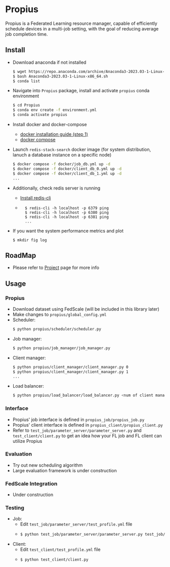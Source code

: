 # Propius
Propius is a Federated Learning resource manager, capable of efficiently schedule devices in a multi-job setting, with the goal of reducing average job completion time.
## Install
- Download anaconda if not installed
    ```bash
    $ wget https://repo.anaconda.com/archive/Anaconda3-2023.03-1-Linux-x86_64.sh
    $ bash Anaconda3-2023.03-1-Linux-x86_64.sh
    $ conda list
    ```
- Navigate into `Propius` package, install and activate `propius` conda environment
    ```bash
    $ cd Propius
    $ conda env create -f environment.yml
    $ conda activate propius
    ```
- Install docker and docker-compose
    - [docker installation guide (step 1)](https://www.digitalocean.com/community/tutorials/how-to-install-and-use-docker-on-ubuntu-16-04)
    - [docker compose](https://docs.docker.com/compose/install/linux/#install-the-plugin-manually)
- Launch `redis-stack-search` docker image (for system distribution, lanuch a database instance on a specific node)
    ```bash
    $ docker compose -f docker/job_db.yml up -d
    $ docker compose -f docker/client_db_0.yml up -d
    $ docker compose -f docker/client_db_1.yml up -d
    ...
    ```
    
- Additionally, check redis server is running
    - [Install redis-cli](https://stackoverflow.com/questions/21795340/linux-install-redis-cli-only)
    - ```
        $ redis-cli -h localhost -p 6379 ping
        $ redis-cli -h localhost -p 6380 ping
        $ redis-cli -h localhost -p 6381 ping
        ...
        ```
- If you want the system performance metrics and plot
    ```
    $ mkdir fig log
    ```

## RoadMap
- Please refer to [Project](https://github.com/users/EricDinging/projects/1) page for more info
## Usage
### Propius
- Download dataset using FedScale (will be included in this library later)
- Make changes to `propius/global_config.yml`
- Scheduler:
    ```bash
    $ python propius/scheduler/scheduler.py
    ```
- Job manager:
    ```bash
    $ python propius/job_manager/job_manager.py
    ```
- Client manager:
    ```bash
    $ python propius/client_manager/client_manager.py 0
    $ python propius/client_manager/client_manager.py 1
    ...
    ```
- Load balancer:
    ```bash
    $ python propius/load_balancer/load_balancer.py <num of client manager>
    ```
### Interface
- Propius' job interface is defined in `propius_job/propius_job.py`
- Propius' client interface is defined in `propius_client/propius_client.py`
- Refer to `test_job/parameter_server/parameter_server.py` and `test_client/client.py` to get an idea how your FL job and FL client can utilize Propius
### Evaluation
- Try out new scheduling algorithm
- Large evaluation framework is under construction
### FedScale Integration
- Under construction
### Testing
- Job:
    - Edit `test_job/parameter_server/test_profile.yml` file
    -   ```bash
        $ python test_job/parameter_server/parameter_server.py test_job/parameter_server/test_profile.yml <ip> <port>
        ```
- Client:
    - Edit `test_client/test_profile.yml` file
    -   ```bash
        $ python test_client/client.py
        ```
<!-- ### Propius (scheduling)
- Make changes to `global_config.yml`
- Scheduler, job manager, client manager, and load balancer launches are the same as above
- Job driver:
    ```bash
    $ python propius/job_sim/job_driver.py
    ```
- Client:
    ```bash
    $ python propius/client_sim/client_driver.py
    ``` -->



